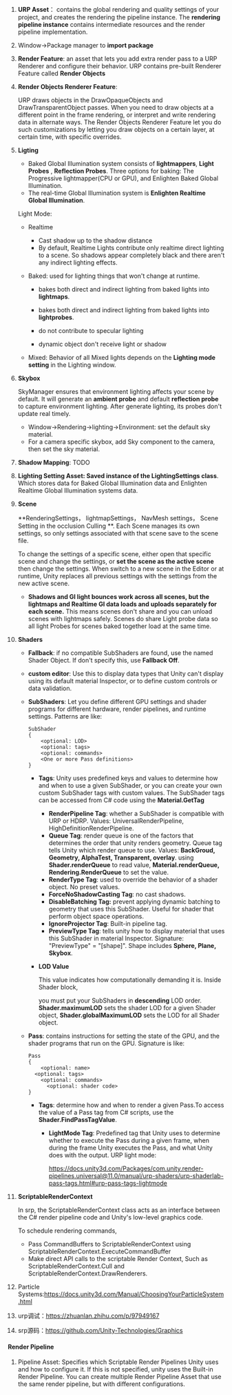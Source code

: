 1. **URP Asset**： contains the global rendering and quality settings of your project, and creates the rendering the pipeline instance. The **rendering pipeline instance** contains intermediate resources and the render pipeline implementation.

2. Window->Package manager to **import package**

3. **Render Feature**: an asset that lets you add extra render pass to a URP Renderer and configure their behavior. URP contains pre-built Renderer Feature called **Render Objects**

4. **Render Objects Renderer Feature**:

   URP draws objects in the DrawOpaqueObjects and DrawTransparentObject passes. When you need to draw objects at a different point in the frame rendering, or interpret and write rendering data in alternate ways. The Render Objects Renderer Feature let you do such customizations by letting you draw objects on a certain layer, at certain time, with specific overrides.

5. **Ligting**

   + Baked Global Illumination system consists of **lightmappers**, **Light Probes** , **Reflection Probes**. Three options for baking: The Progressive lightmapper(CPU or GPU), and Enlighten Baked Global Illumination.
   + The real-time Global Illumination system is **Enlighten Realtime Global Illumination**.

   Light Mode: 

   + Realtime
     + Cast shadow up to the shadow distance
     + By default, Realtime Lights contribute only realtime direct lighting to a scene. So shadows appear completely black and there aren't any indirect lighting effects.

   + Baked: used for lighting things that won't change at runtime.

     + bakes both direct and indirect lighting from baked lights into **lightmaps**.
     + bakes both direct and indirect lighting from baked lights into **lightprobes**.

     + do not contribute to specular lighting
     + dynamic object don't receive light or shadow

   + Mixed: Behavior of all Mixed lights depends on the **Lighting mode setting** in the Lighting window.

6. **Skybox**

   SkyManager ensures that environment lighting affects your scene by default. It will generate an **ambient probe** and default **reflection probe** to capture environment lighting. After generate lighting, its probes don't update real timely.

   + Window->Rendering->lighting->Environment: set the default sky material.
   + For a camera specific skybox, add Sky component to the camera, then set the sky material.

7. **Shadow Mapping**: TODO

8. **Lighting Setting Asset: Saved instance of the LightingSettings class**. Which stores data for Baked Global Illumination data and Enlighten Realtime Global Illumination systems data.

9. **Scene**

   **RenderingSettings， lightmapSettings， NavMesh settings， Scene Setting in the occlusion Culling **. Each Scene manages its own settings, so only settings associated with that scene save to the scene file.

   To change the settings of a specific scene, either open that specific scene and change the settings, or **set the scene as the active scene** then change the settings. When switch to a new scene in the Editor or at runtime, Unity replaces all previous settings with the settings from the new active scene.

   + **Shadows and GI light bounces work across all scenes, but the lightmaps and Realtime GI data loads and uploads separately for each scene.** This means scenes don't share and you can unload scenes with lightmaps safely. Scenes do share Light probe data so all light Probes for scenes baked together load at the same time.

10. **Shaders**

    + **Fallback**: if no compatible SubShaders are found, use the named Shader Object. If don't  specify this, use **Fallback Off**.

    + **custom editor**: Use this to display data types that Unity can't display using its default material Inspector, or to define custom controls or data validation.

    + **SubShaders**: Let you define different GPU settings and shader programs for different hardware, render pipelines, and runtime settings. Patterns are like:

      ```
      SubShader
      {
          <optional: LOD>
          <optional: tags>
          <optional: commands>
          <One or more Pass definitions>
      }
      ```

      + **Tags**: Unity uses predefined keys and values to determine how and when to use a given SubShader, or you can create your own custom SubShader tags with custom values. The SubShader tags can be accessed from C# code using the **Material.GetTag**

        + **RenderPipeline Tag**: whether a SubShader is compatible with URP or HDRP. Values: UniversalRenderPipeline, HighDefinitionRenderPipeline.
        + **Queue Tag**: render queue is one of the factors that determines the order that unity renders geometry. Queue tag tells Unity which render queue to use. Values:  **BackGroud, Geometry, AlphaTest, Transparent, overlay**. using **Shader.renderQueue** to read value, **Material.renderQueue, Rendering.RenderQueue** to set the value.
        + **RenderType Tag**: used to override the behavior of a shader object. No preset values.
        + **ForceNoShadowCasting Tag**: no cast shadows.
        + **DisableBatching Tag:** prevent applying dynamic batching to geometry that uses this SubShader. Useful for shader that perform object space operations.
        + **IgnoreProjector Tag**: Built-in pipeline tag.
        + **PreviewType Tag**: tells unity how to display material that uses this SubShader in material Inspector. Signature: "PreviewType" = "[shape]". Shape includes **Sphere, Plane, Skybox**.

      + **LOD Value**

        This value indicates how computationally demanding it is. Inside Shader block, 

        you must put your SubShaders in **descending** LOD order. **Shader.maximumLOD** sets the shader LOD for a given Shader object, **Shader.globalMaximumLOD** sets the LOD for all Shader object.

    + **Pass**: contains instructions for setting the state of the GPU, and the shader programs that run on the GPU. Signature is like:

      ```
      Pass
      {
          <optional: name>
       	<optional: tags>
          <optional: commands>
         	<optional: shader code>
      }
      ```

      + **Tags**: determine how and when to render a given Pass.To access the value of a Pass tag from C# scripts, use the **Shader.FindPassTagValue**.

        + **LightMode Tag**: Predefined tag that Unity uses to determine whether to execute the Pass during a given frame, when during the frame Unity executes the Pass, and what Unity does with the output. URP light mode:

          https://docs.unity3d.com/Packages/com.unity.render-pipelines.universal@11.0/manual/urp-shaders/urp-shaderlab-pass-tags.html#urp-pass-tags-lightmode

11. **ScriptableRenderContext**

    In srp, the ScriptableRenderContext class acts as an interface between the C# render pipeline code and Unity's low-level graphics code. 

    To schedule rendering commands,

    + Pass CommandBuffers to ScriptableRenderContext using ScriptableRenderContext.ExecuteCommandBuffer
    + Make direct API calls to the scriptable Render Context, Such as ScriptableRenderContext.Cull and ScriptableRenderContext.DrawRenderers.

1. Particle Systems:https://docs.unity3d.com/Manual/ChoosingYourParticleSystem.html

2. urp调试：https://zhuanlan.zhihu.com/p/97949167
3. srp源码：https://github.com/Unity-Technologies/Graphics

#### Render Pipeline

1. Pipeline Asset: Specifies which Scriptable Render Pipelines Unity uses and how to configure it. If this is not specified, unity uses the Built-in Render Pipeline. You can create multiple Render Pipeline Asset that use the same render pipeline, but with different configurations.
